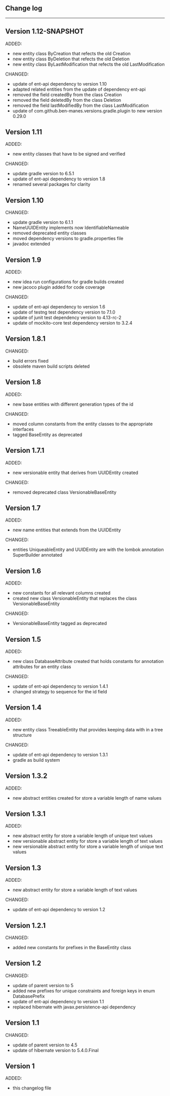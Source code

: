 ## Change log
----------------------

Version 1.12-SNAPSHOT
-------------

ADDED:
 
- new entity class ByCreation that refects the old Creation
- new entity class ByDeletion that refects the old Deletion
- new entity class ByLastModification that refects the old LastModification

CHANGED:

- update of ent-api dependency to version 1.10
- adapted related entities from the update of dependency ent-api
- removed the field createdBy from the class Creation
- removed the field deletedBy from the class Deletion
- removed the field lastModifiedBy from the class LastModification
- update of com.github.ben-manes.versions.gradle.plugin to new version 0.29.0

Version 1.11
-------------

ADDED:
 
- new entity classes that have to be signed and verified

CHANGED:

- update gradle version to 6.5.1
- update of ent-api dependency to version 1.8
- renamed several packages for clarity

Version 1.10
-------------

CHANGED:

- update gradle version to 6.1.1
- NameUUIDEntity implements now IdentifiableNameable
- removed deprecated entity classes
- moved dependency versions to gradle.properties file
- javadoc extended

Version 1.9
-------------

ADDED:
 
- new idea run configurations for gradle builds created
- new jacoco plugin added for code coverage

CHANGED:

- update of ent-api dependency to version 1.6
- update of testng test dependency version to 7.1.0
- update of junit test dependency version to 4.13-rc-2
- update of mockito-core test dependency version to 3.2.4

Version 1.8.1
-------------

CHANGED:

- build errors fixed
- obsolete maven build scripts deleted

Version 1.8
-------------

ADDED:
 
- new base entities with different generation types of the id

CHANGED:

- moved column constants from the entity classes to the appropriate interfaces
- tagged BaseEntity as deprecated 

Version 1.7.1
-------------

ADDED:
 
- new versionable entity that derives from UUIDEntity created

CHANGED:

- removed deprecated class VersionableBaseEntity

Version 1.7
-------------

ADDED:
 
- new name entities that extends from the UUIDEntity

CHANGED:

- entities UniqueableEntity and UUIDEntity are with the lombok annotation SuperBuilder annotated

Version 1.6
-------------

ADDED:
 
- new constants for all relevant columns created
- created new class VersionableEntity that replaces the class VersionableBaseEntity

CHANGED:

- VersionableBaseEntity tagged as deprecated

Version 1.5
-------------

ADDED:
 
- new class DatabaseAttribute created that holds constants for annotation attributes for an entity class

CHANGED:

- update of ent-api dependency to version 1.4.1
- changed strategy to sequence for the id field

Version 1.4
-------------

ADDED:
 
- new entity class TreeableEntity that provides keeping data with in a tree structure

CHANGED:

- update of ent-api dependency to version 1.3.1
- gradle as build system

Version 1.3.2
-------------

ADDED:
 
- new abstract entities created for store a variable length of name values 

Version 1.3.1
-------------

ADDED:
 
- new abstract entity for store a variable length of unique text values 
- new versionable abstract entity for store a variable length of text values 
- new versionable abstract entity for store a variable length of unique text values 

Version 1.3
-------------

ADDED:
 
- new abstract entity for store a variable length of text values 

CHANGED:

- update of ent-api dependency to version 1.2

Version 1.2.1
-------------

CHANGED:

- added new constants for prefixes in the BaseEntity class

Version 1.2
-------------

CHANGED:

- update of parent version to 5
- added new prefixes for unique constraints and foreign keys in enum DatabasePrefix
- update of ent-api dependency to version 1.1
- replaced hibernate with javax.persistence-api dependency 

Version 1.1
-------------

CHANGED:

- update of parent version to 4.5
- update of hibernate version to 5.4.0.Final

Version 1
-------------

ADDED:
 
- this changelog file
